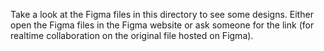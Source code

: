 Take a look at the Figma files in this directory to see some designs.
Either open the Figma files in the Figma website or ask someone for the link
(for realtime collaboration on the original file hosted on Figma).
